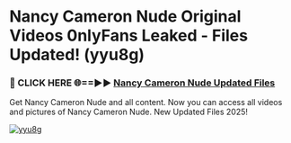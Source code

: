 # Nancy Cameron Nude Original Videos 0nlyFans Leaked - Files Updated! (yyu8g)

<h3>🔴 CLICK HERE 🌐==►► <a href="https://tinyurl.com/4mcuefdz" rel="nofollow">Nancy Cameron Nude Updated Files</a></h3>

Get Nancy Cameron Nude and all content. Now you can access all videos and pictures of Nancy Cameron Nude. New Updated Files 2025!

[![yyu8g](https://i.imgur.com/StAQSOY.gif)](https://tinyurl.com/4mcuefdz)

